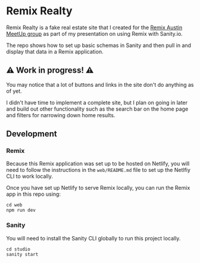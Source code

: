 # Remix Realty
Remix Realty is a fake real estate site that I created for the [Remix Austin MeetUp group](https://www.meetup.com/remix-austin/) as part of my presentation on using Remix with Sanity.io.

The repo shows how to set up basic schemas in Sanity and then pull in and display that data in a Remix application.


## ⚠️ Work in progress! ⚠️
You may notice that a lot of buttons and links in the site don't do anything as of yet. 

I didn't have time to implement a complete site, but I plan on going in later and build out other functionality such as the search bar on the home page and filters for narrowing down home results.


## Development
### Remix
Because this Remix application was set up to be hosted on Netlify, you will need to follow the instructions in the `web/README.md` file to set up the Netlfiy CLI to work locally.

Once you have set up Netlify to serve Remix locally, you can run the Remix app in this repo using:
```
cd web
npm run dev
```

### Sanity
You will need to install the Sanity CLI globally to run this project locally.
```
cd studio
sanity start
```
